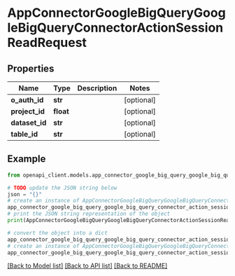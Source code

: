 # AppConnectorGoogleBigQueryGoogleBigQueryConnectorActionSessionReadRequest


## Properties

Name | Type | Description | Notes
------------ | ------------- | ------------- | -------------
**o_auth_id** | **str** |  | [optional] 
**project_id** | **float** |  | [optional] 
**dataset_id** | **str** |  | [optional] 
**table_id** | **str** |  | [optional] 

## Example

```python
from openapi_client.models.app_connector_google_big_query_google_big_query_connector_action_session_read_request import AppConnectorGoogleBigQueryGoogleBigQueryConnectorActionSessionReadRequest

# TODO update the JSON string below
json = "{}"
# create an instance of AppConnectorGoogleBigQueryGoogleBigQueryConnectorActionSessionReadRequest from a JSON string
app_connector_google_big_query_google_big_query_connector_action_session_read_request_instance = AppConnectorGoogleBigQueryGoogleBigQueryConnectorActionSessionReadRequest.from_json(json)
# print the JSON string representation of the object
print(AppConnectorGoogleBigQueryGoogleBigQueryConnectorActionSessionReadRequest.to_json())

# convert the object into a dict
app_connector_google_big_query_google_big_query_connector_action_session_read_request_dict = app_connector_google_big_query_google_big_query_connector_action_session_read_request_instance.to_dict()
# create an instance of AppConnectorGoogleBigQueryGoogleBigQueryConnectorActionSessionReadRequest from a dict
app_connector_google_big_query_google_big_query_connector_action_session_read_request_from_dict = AppConnectorGoogleBigQueryGoogleBigQueryConnectorActionSessionReadRequest.from_dict(app_connector_google_big_query_google_big_query_connector_action_session_read_request_dict)
```
[[Back to Model list]](../README.md#documentation-for-models) [[Back to API list]](../README.md#documentation-for-api-endpoints) [[Back to README]](../README.md)


